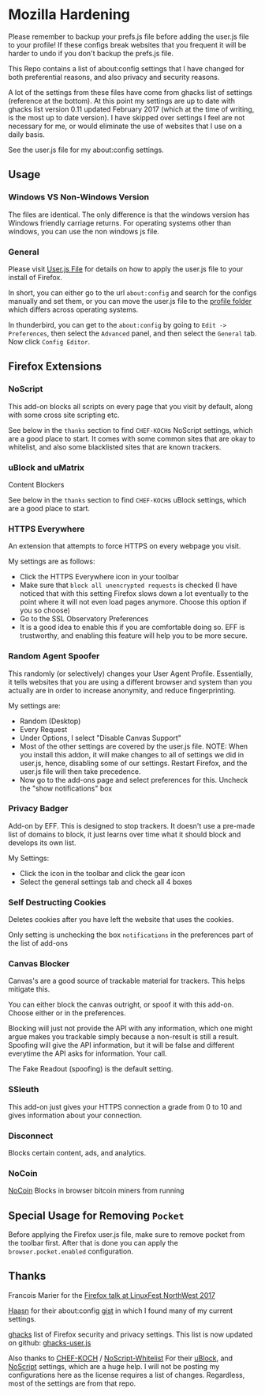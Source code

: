 # Mozilla Hardening

Please remember to backup your prefs.js file before adding the user.js file to
your profile! If these configs break websites that you frequent it will be
harder to undo if you don't backup the prefs.js file.

This Repo contains a list of about:config settings that I have changed for both
preferential reasons, and also privacy and security reasons.

A lot of the settings from these files have come from ghacks list of settings
(reference at the bottom). At this point my settings are up to date with ghacks
list version 0.11 updated February 2017 (which at the time of writing, is the
most up to date version). I have skipped over settings I feel are not necessary
for me, or would eliminate the use of websites that I use on a daily basis.

See the user.js file for my about:config settings.

## Usage

### Windows VS Non-Windows Version

The files are identical. The only difference is that the windows version has
Windows friendly carriage returns. For operating systems other than windows, you
can use the non windows js file.

### General

Please visit [User.js File](http://kb.mozillazine.org/User.js_file) for details
on how to apply the user.js file to your install of Firefox.

In short, you can either go to the url `about:config` and search for the configs
manually and set them, or you can move the user.js file to the
[profile folder](http://kb.mozillazine.org/Profile_folder) which differs across
operating systems.

In thunderbird, you can get to the `about:config` by going to
`Edit -> Preferences`, then select the `Advanced` panel, and then select the
`General` tab. Now click `Config Editor`.

## Firefox Extensions

### NoScript

This add-on blocks all scripts on every page that you visit by default, along
with some cross site scripting etc.

See below in the `thanks` section to find `CHEF-KOCH`s
NoScript settings, which are a good place to start. It comes with some common
sites that are okay to whitelist, and also some blacklisted sites that are known
trackers.

### uBlock and uMatrix

Content Blockers

See below in the `thanks` section to find `CHEF-KOCH`s
uBlock settings, which are a good place to start.

### HTTPS Everywhere

An extension that attempts to force HTTPS on every webpage you visit.

My settings are as follows:
* Click the HTTPS Everywhere icon in your toolbar
* Make sure that `block all unencrypted requests` is checked (I have noticed
  that with this setting Firefox slows down a lot eventually to the point where
it will not even load pages anymore. Choose this option if you so choose)
* Go to the SSL Observatory Preferences
* It is a good idea to enable this if you are comfortable doing so. EFF is
  trustworthy, and enabling this feature will help you to be more secure.

### Random Agent Spoofer

This randomly (or selectively) changes your User Agent Profile. Essentially, it
tells websites that you are using a different browser and system than you
actually are in order to increase anonymity, and reduce fingerprinting.

My settings are:
* Random (Desktop)
* Every Request
* Under Options, I select "Disable Canvas Support"
* Most of the other settings are covered by the user.js file. NOTE: When you
  install this addon, it will make changes to all of settings we did in user.js,
  hence, disabling some of our settings. Restart Firefox, and the user.js file
  will then take precedence.
* Now go to the add-ons page and select preferences for this. Uncheck the "show
  notifications" box

### Privacy Badger

Add-on by EFF. This is designed to stop trackers. It doesn't use a pre-made list
of domains to block, it just learns over time what it should block and develops
its own list.

My Settings:
* Click the icon in the toolbar and click the gear icon
* Select the general settings tab and check all 4 boxes

### Self Destructing Cookies

Deletes cookies after you have left the website that uses the cookies.

Only setting is unchecking the box `notifications` in the preferences part of
the list of add-ons

### Canvas Blocker

Canvas's are a good source of trackable material for trackers. This helps
mitigate this.

You can either block the canvas outright, or spoof it with this add-on. Choose
either or in the preferences.

Blocking will just not provide the API with any information, which one might
argue makes you trackable simply because a non-result is still a result.
Spoofing will give the API information, but it will be false and different
everytime the API asks for information. Your call.

The Fake Readout (spoofing) is the default setting.

### SSleuth

This add-on just gives your HTTPS connection a grade from 0 to 10 and gives
information about your connection.

### Disconnect

Blocks certain content, ads, and analytics.

### NoCoin

[NoCoin](https://github.com/keraf/NoCoin) Blocks in browser bitcoin miners from
running

## Special Usage for Removing `Pocket`

Before applying the Firefox user.js file, make sure to remove pocket from the
toolbar first. After that is done you can apply the `browser.pocket.enabled`
configuration.

## Thanks

Francois Marier for the
[Firefox talk at LinuxFest NorthWest 2017](https://youtu.be/YDxq_9oVzDQ)

[Haasn](https://github.com/haasn)
for their about:config
[gist](https://gist.github.com/haasn/69e19fc2fe0e25f3cff5)
in which I found many of my current settings.

[ghacks](https://www.ghacks.net/2015/08/18/a-comprehensive-list-of-firefox-privacy-and-security-settings/)
list of Firefox security and privacy settings. This list is now updated on
github:
[ghacks-user.js](https://github.com/ghacksuserjs/ghacks-user.js)

Also thanks to [CHEF-KOCH](https://github.com/CHEF-KOCH)
/
[NoScript-Whitelist](https://github.com/CHEF-KOCH/NoScript-Whitelist)
For their
[uBlock](https://addons.mozilla.org/en-US/firefox/addon/ublock-origin/),
and
[NoScript](https://addons.mozilla.org/en-US/firefox/addon/noscript/)
settings, which are a huge help. I will not be posting my configurations here as
the license requires a list of changes.  Regardless, most of the settings are
from that repo.
